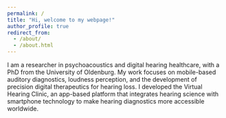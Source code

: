 ```yaml
---
permalink: /
title: "Hi, welcome to my webpage!"
author_profile: true
redirect_from: 
  - /about/
  - /about.html
---
```


I am a researcher in psychoacoustics and digital hearing healthcare, with a PhD from the University of Oldenburg. My work focuses on mobile-based auditory diagnostics, loudness perception, and the development of precision digital therapeutics for hearing loss. I developed the Virtual Hearing Clinic, an app-based platform that integrates hearing science with smartphone technology to make hearing diagnostics more accessible worldwide.
